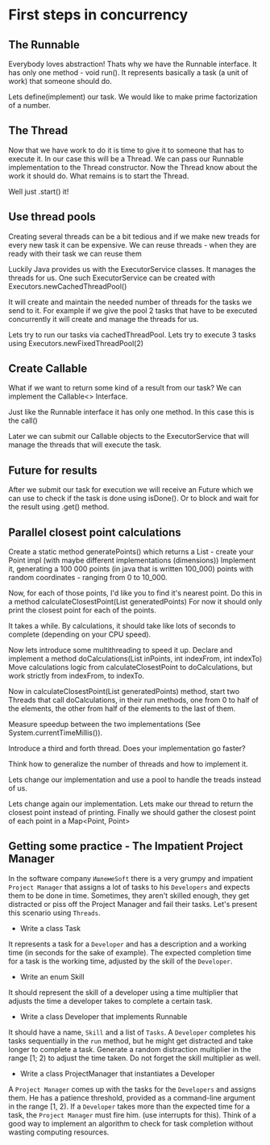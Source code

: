 # First steps in concurrency

## The Runnable

Everybody loves abstraction! Thats why we have the Runnable interface. It has only one method - void run().
It represents basically a task (a unit of work) that someone should do.

Lets define(implement) our task.
We would like to make prime factorization of a number.

## The Thread

Now that we have work to do it is time to give it to someone that has to execute it.
In оur case this will be a Thread.
We can pass our Runnable implementation to the Thread constructor.
Now the Thread know about the work it should do.
What remains is to start the Thread.

Well just .start() it!


## Use thread pools

Creating several threads can be a bit tedious and if we make new treads for every new task it can be expensive.
We can reuse threads - when they are ready with their task we can reuse them 

Luckily Java provides us with the ExecutorService classes.
It manages the threads for us.
One such ExecutorService can be created with Executors.newCachedThreadPool()

It will create and maintain the needed number of threads for the tasks we send to it.
For example if we give the pool 2 tasks that have to be executed concurrently it will create and manage the threads for us.

Lets try to run our tasks via cachedThreadPool.
Lets try to execute 3 tasks using Executors.newFixedThreadPool(2)

## Create Callable<T>

What if we want to return some kind of a result from our task?
We can implement the Callable<> Interface.

Just like the Runnable interface it has only one method.
In this case this is the call()

Later we can submit our Callable objects to the ExecutorService that will manage the threads that will execute the task.

## Future<T> for results

After we submit our task for execution we will receive an Future<T> which we can use to check if the task is done using isDone().
Or to block and wait for the result using .get() method.



## Parallel closest point calculations

Create a static method generatePoints() which returns a List<Point> - create your Point impl (with maybe different implementations (dimensions))
Implement it, generating a 100 000 points (in java that is written 100_000) points with random coordinates - ranging from 0 to 10_000.

Now, for each of those points, I'd like you to find it's nearest point. Do this in a method calculateClosestPoint(List<Point> generatedPoints)
For now it should only print the closest point for each of the points.

It takes a while. By calculations, it should take like lots of seconds to complete (depending on your CPU speed).

Now lets introduce some multithreading to speed it up.
Declare and implement a method doCalculations(List<Point> inPoints, int indexFrom, int indexTo) Move calculations logic from calculateClosestPoint to doCalculations, but work strictly from indexFrom, to indexTo.

Now in calculateClosestPoint(List<Point> generatedPoints) method, start two Threads that call doCalculations, in their run methods, one from 0 to half of the elements, the other from half of the elements to the last of them.

Measure speedup between the two implementations (See System.currentTimeMillis()).

Introduce a third and forth thread. Does your implementation go faster?

Think how to generalize the number of threads and how to implement it.

Lets change our implementation and use a pool to handle the treads instead of us.

Lets change again our implementation.
Lets make our thread to return the closest point instead of printing.
Finally we should gather the closest point of each point in a Map<Point, Point>

## Getting some practice - The Impatient Project Manager
In the software company `ИшлемеSoft` there is a very grumpy and impatient `Project Manager` that assigns a lot of tasks to his `Developers` and expects them to be done in time. Sometimes, they aren't skilled enough, they get distracted or piss off the Project Manager and fail their tasks. Let's present this scenario using `Threads`.


- Write a class Task

It represents a task for a `Developer` and has a description and a working time (in seconds for the sake of example).
The expected completion time for a task is the working time, adjusted by the skill of the `Developer`.
  
  
- Write an enum Skill

It should represent the skill of a developer using a time multiplier that adjusts the time a developer takes to complete a certain task.

  
- Write a class Developer that implements Runnable

It should have a name, `Skill` and a list of `Tasks`. A `Developer` completes his tasks sequentially in the `run` method, but he might get distracted and take longer to complete a task. Generate a random distraction multiplier in the range [1; 2) to adjust the time taken. Do not forget the skill multiplier as well.


- Write a class ProjectManager that instantiates a Developer

A `Project Manager` comes up with the tasks for the `Developers` and assigns them. He has a patience threshold, provided as a command-line argument in the range [1, 2). If a `Developer` takes more than the expected time for a task, the `Project Manager` must fire him. (use interrupts for this). Think of a good way to implement an algorithm to check for task completion without wasting computing resources.
